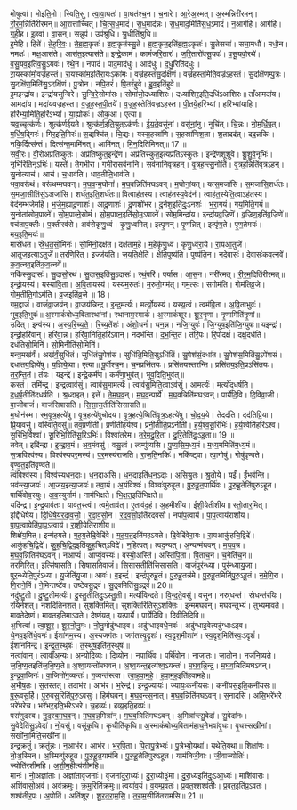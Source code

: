 

  
मोषुत्वा॑। मोइति॒मो। स्विति॒सु। त्वा॒वा॒घतः॑। वा॒घत॑श्च॒न। च॒नारे। आ॒रेअ॒स्मत्। अ॒स्मन्निरी॑रमन्। री॒र॒म॒न्निति॑रीरमन्॥ आ॒रात्ता॑च्चित्। चि॒त्स॒ध॒मादं॑। स॒ध॒माद॑न्नः। स॒ध॒माद॒मिति॑स॒ध॒ऽमादं॑। न॒आग॑हि। आग॑हि। ग॒ही॒ह। इ॒हवा॑। वा॒सन्। सन्नुप॑। उप॑श्रुधि। श्रु॒धीति॑श्रुधि॥  
इ॒मेहि। हिते॑। ते॒ह॒रि॒वः॒। ते॒ब्र॒ह्म॒कृतः॑। ब्र॒ह्म॒कृत॑स्सु॒ते। ब्र॒ह्म॒कृत॒इति॑ब्र॒ह्म॒ऽकृतः॑। सु॒तेसचा॑। सचा॒मधौ॑। मधौ॒न। नमक्षः॑। मक्ष॒आस॑ते। आस॑त॒इत्यास॑ते॥ इन्द्रे॒कामं॑। कामं॑जरि॒तारः॑। ज॒रि॒तारो॑वसू॒यवः॑। व॒सू॒यवो॒रथे॑। व॒सु॒यव॒इति॑व॒सु॒ऽयवः॑। रथे॒न। नपादं॑। पाद॒माद॑धुः। आद॑धुः। द॒धु॒रिति॑दधुः॥  
ऱा॒यस्का॑मो॒वज्र॑हस्तं। रा॒यस्का॑म॒इति॑रा॒यःऽका॑मः। वज्र॑हस्तंसु॒दक्षि॑णं। वज्र॑हस्त॒मिति॒वज्र॑ऽहस्तं। सु॒दक्षि॑णम्पु॒त्रः। सु॒दक्षि॑ण॒मिति॑सु॒ऽदक्षि॑णं। पु॒त्रोन। नपि॒तरं॑। पि॒तरं॑हुवे। हु॒व॒इति॑हुवे॥  
इ॒मइन्द्रा॑य। इन्द्रा॑यसुन्विरे। सु॒न्वि॒रे॒सोमा॑सः। सोमा॑सो॒दध्या॑शिरः। दध्या॑शिर॒इति॒दधि॑ऽआशिरः॥ ताँआमदा॑य। आमदा॑य। मदा॑यवज्रहस्त। व॒ज्र॒ह॒स्त॒पी॒तये॑। व॒ज्र॒ह॒स्तेति॑वज्रऽहस्त। पी॒तये॒हरि॑भ्यां। हरि॑भ्यांयाहि। हरि॑भ्या॒मिति॒हरि॑ऽभ्यां। या॒ह्योकः॑। ओक॒आ। एत्या॥  
श्रव॒च्चृत्क॑र्णः। श्रुत्क॑र्णईयते। श्रुत्क॑र्ण॒इति॒श्रुत्ऽक॑र्णः। ई॒य॒ते॒वसू॑नां। वसू॑नां॒नु। नूचि॑त्। चि॒न्नः। नो॒म॒र्धि॒ष॒त्। म॒र्धि॒ष॒द्गिरः॑। गिर॒इति॒गिरः॑॥ स॒द्यश्चि॑त्। चि॒द्यः। यस्स॒हस्रा॑णि। स॒हस्रा॑णिश॒ता। श॒तादद॑त्। दद॒न्नकिः॑। नकि॒र्दित्स॑न्तं। दित्स॑न्त॒मामि॑नत्। आमि॑नत्। मि॒न॒दिति॑मिनत्॥ 17 ॥  
सवी॒रः। वी॒रोअप्र॑तिष्कुतः। अप्र॑तिष्कुत॒इन्द्रे॑ण। अप्र॑तिस्कुत॒इत्यप्र॑तिऽस्कुतः। इन्द्रे॑णशूशुवे। शू॒शु॒वे॒नृभिः॑। नृभि॒रिति॒नृऽभिः॑॥ यस्ते॑। ते॒ग॒भी॒रा। ग॒भी॒रासव॑नानि। सव॑नानिवृत्रहन्। वृ॒त्र॒ह॒न्त्सु॒नोति॑। वृ॒त्र॒ह॒न्निति॑वृत्रऽहन्। सु॒नोत्याच॑। आच॑। च॒धाव॑ति। धाव॒तीति॒धाव॑ति॥  
भवा॒वरू॑थं। वरू॑थम्मघवन्। म॒घ॒व॒न्म॒घोनां॑। म॒घ॒वन्निति॑मघऽवन्। म॒घोनां॒यत्। यत्स॒मजा॑सि। स॒मजा॑सि॒शर्ध॑तः। स॒मजा॒सीति॑सं॒ऽअजा॑सि। शर्ध॑त॒इति॒शर्ध॑तः॥ वित्वाह॑तस्य। त्वाह॑तस्य॒वेद॑नं। त्वाह॑त॒स्येति॒त्वाऽह॑तस्य। वेद॑नम्भजेमहि। भ॒जे॒म॒ह्यादू॒णाशः॑। आदू॒णाशः॑। दू॒णशो॑भर। दु॒र्नश॒इति॑दुः॒ऽनशः॑। भ॒रा॒गयं॑। गय॒मिति॒गयं॑॥  
सु॒नोता॑सोम॒पाव्ने॑। सो॒म॒पाव्ने॒सोमं॑। सो॒म॒पाव्न॒इति॑सो॒म॒ऽपाव्ने॑। सोम॒मिन्द्रा॑य। इन्द्रा॑यव॒ज्रिणॆ॑। व॒ज्रिण॒इति॑व॒ज्रिणे॑॥ पच॑ताप॒क्तीः। प॒क्तीरव॑से। अव॑सेकृणु॒ध्वं। कृ॒णु॒ध्वमित्। इत्पृ॒णन्। पृ॒णन्नित्। इत्पृ॑ण॒ते। पृ॒ण॒तेमयः॑। मय॒इति॒मयः॑॥  
मास्रे॑धत। स्रे॒ध॒त॒सो॒मिनः॑। सो॒मिनो॒दक्ष॑त। दक्ष॑ताम॒हे। म॒हेकृ॑णु॒ध्वं। कृ॒णु॒ध्वंरा॒ये। रा॒यआ॒तुजे॑। आ॒तुज॒इत्या॒ऽतुजे॑॥ त॒रणि॒रित्। इज्ज॑यति। ज॒य॒ति॒क्षेति॑। क्षेति॒पुष्य॑ति। पुष्य॑ति॒न। नदे॒वासः॑। दे॒वासः॑कव॒त्नवे॑। क॒व॒त्नव॒इति॑क॒व॒त्नवे॑॥  
नकि॑स्सु॒दासः॑। सु॒दासो॒रथं॑। सु॒दास॒इति॑सु॒ऽदासः॑। रथं॒परि॑। पर्या॑स। आ॒स॒न। नरी॑रमत्। री॒र॒म॒दिति॑रीरमत्॥ इन्द्रो॒यस्य॑। यस्या॑वि॒ता। अ॒वि॒तायस्य॑। यस्य॑म॒रुतः॑। म॒रुतो॒गम॑त्। गम॒त्सः। सगोम॑ति। गोम॑तिव्र॒जे। गोम॒तीति॒गोऽम॑ति। व्र॒जइति॑व्र॒जे ॥ 18।  
गम॒द्वाजं॑। वाजं॑वा॒जय॑न्। वा॒जय॑न्निन्द्र। इ॒न्द्र॒मर्त्यः॑। मर्त्यो॒यस्य॑। यस्य॒त्वं। त्वम॑वि॒ता। अ॒वि॒ताभुवः॑। भुव॒इति॒भुवः॑॥ अ॒स्माकं॑बोध्य॒वितारथा॑नां। रथा॑नाम॒स्माकं॑। अ॒स्माकं॑शूर। शू॒र॒नृ॒णां। नृ॒णामिति॑नृ॒णां॥  
उदित्। इन्व॑स्य। अ॒स्य॒रि॒च्य॒ते॒। रि॒च्य॒तेंशः॑। अंशो॒धनं॑। धन॒न्न। नजि॒ग्युषः॑। जि॒ग्युष॒इति॑जि॒ग्युषः॑॥ यइन्द्रः॑। इन्द्रो॒हरि॑वान्। हरि॑वा॒न्न। हरि॑वा॒निति॒हरि॑ऽवान्। नदभ॑न्ति। द॒भ॒न्ति॒तं। तंरि॒पः। रि॒पोदक्षं॑। दक्षं॒दध॑ति। दध॑तिसो॒मिनि॑। सो॒मिनीति॑सो॒मिनि॑॥  
मन्त्र॒मख॑र्वं। अख॑र्वं॒सुधि॑तं। सुधि॑तंसु॒पेश॑सं। सुधि॑ति॒मिति॒सुऽधि॑तिं। सु॒पेश॑सं॒दधा॑त। सु॒पेश॑स॒मिति॑सु॒ऽपे॑शसं। दधा॑तय॒ज्ञिये॑षु। य॒ज्ञिये॒ष्वा। एत्या॥ पू॒र्वीश्च॒न। च॒नप्रसि॑तयः। प्रसि॑तयस्तरन्ति। प्रसि॑तय॒इति॒प्रऽसि॑तयः। त॒र॒न्ति॒तं। तंयः। यइन्द्रे॑। इन्द्रे॒कर्म॑ण। कर्म॑णा॒भुव॑त्। भुव॒दिति॒भुव॑त्॥  
कस्तं। तमि॑न्द्र। इ॒न्द्र॒त्वाव॑सुं। त्वाव॑सु॒मामर्त्यः॑। त्वाव॑सु॒मिति॒त्वाऽव॑सुं। आमर्त्यः॑। मर्त्यो॑दधर्षति। द॒ध॒र्ष॒तीति॑दधर्षति ॥ श्र॒ध्दाइत्। इत्ते॑। ते॒म॒घ॒व॒न्। म॒घ॒व॒न्पार्ये॑। म॒घ॒वन्निति॑मघऽवन्। पार्ये॑दि॒वि। दि॒विवा॒जी। वा॒जीवाजं॑। वाजं॑सिषासति। सि॒सा॒स॒तीति॑सिसासति॥  
म॒घोन॑स्म। स्म॒वृ॒त्र॒हत्ये॑षु। वृ॒त्र॒हत्ये॑षुचोदय। वृ॒त्र॒हत्ये॒ष्विति॑वृ॒त्र॒ऽहत्ये॑षु। चो॒द॒य॒ये। तेदद॑ति। दद॑तिप्रि॒या। प्रि॒यावसु॑। वस्विति॒वसु॑॥ तव॒प्रणी॑ती। प्रणी॑तीहर्यश्व। प्रनी॒तीति॒प्रऽनी॑ती। ह॒र्य॒श्व॒सू॒रिभिः॑। ह॒र्य॒श्वेति॑हरिऽश्व। सू॒रिभि॒र्विश्वा॑। सू॒रिभि॒रिति॑सू॒रिऽभिः॑। विश्वा॑तरेम। त॒रे॒म॒दु॒रि॒ता। दु॒रि॒तेति॑दुः॒ऽइ॒ता॥ 19 ॥  
तवेत्। इदि॑न्द्रा। इ॒न्द्रा॒व॒मं। अ॒व॒मंवसु॑। वसु॒त्वं। त्वम्पु॑ष्यसि। पु॒ष्य॒सि॒म॒ध्य॒मं। म॒ध्य॒ममिति॑म॒ध्य॒मं॥ स॒त्राविश्व॑स्य। विश्व॑स्यपर॒मस्य॑। प॒र॒मस्य॑राजति। रा॒ज॒ति॒नकिः॑। नकि॑ष्ट्वा। त्वा॒गोषु॑। गोषु॑वृण्वते। वृ॒ण्व॒त॒इति॑वृण्वते॥  
त्वंविश्व॑स्य। विश्व॑स्यधन॒दाः। ध॒न॒दाअ॑सि। ध॒न॒दाइति॑ध॒न॒ऽदाः। अ॒सि॒श्रु॒तः। श्रु॒तोये। यईं॑। ईं॒भव॑न्ति। भव॑न्त्या॒जयः॑। आ॒जय॒इत्या॒जयः॑॥ तवा॒यं। अ॒यंविश्वः॑। विश्वः॑पुरुहूत। पु॒रु॒हू॒त॒पार्थि॑वः। पु॒रु॒हू॒तेति॑पुरुऽहूत। पार्थि॑वोव॒स्युः। अ॒व॒स्युर्नाम॑। नाम॑भिक्षते। भि॒क्ष॒त॒इति॑भिक्षते॥  
यदि॑न्द्र। इ॒न्द्र॒याव॑तः। याव॑त॒स्त्वं। त्वमे॒ताव॑त्। ए॒ताव॑द॒हं। अ॒हमीशी॑य। ईशी॒येतीशी॑य॥ स्तो॒तार॒मित्। इद्दि॑धिषेय। दि॒धि॒षे॒य॒र॒दा॒व॒सो॒। र॒दा॒व॒सो॒न। र॒द॒व॒सो॒इति॑रदवसो। नपा॑प॒त्वाय॑। पा॒प॒त्वाय॑राशीय। पा॒प॒त्वायेति॑पा॒प॒ऽत्वाय॑। रा॒शी॒येति॑राशीय॥  
शिक्षे॑य॒मित्। इन्म॑हयते। म॒ह॒य॒तेदि॒वेदि॑वे। म॒ह॒य॒त॒इति॑महऽयते। दि॒वेदि॑वेरा॒यः। रा॒यआकु॑हचि॒द्विदे॑। आकु॑हचि॒द्विदे॑। कु॒ह॒चि॒द्विद॒इति॑कु॒ह॒चित्ऽविदे॑॥ न॒हित्वत्। त्वद॒न्यत्। अ॒न्यन्म॑घवन्। म॒घ॒व॒न्न। म॒घ॒व॒न्नितिम॑घऽवन्। नआप्यं॑। आप्यं॒वस्यः॑। वस्यो॒अस्ति॑। अस्ति॑पि॒ता। पि॒ताच॒न। च॒नेति॑च॒न॥  
त॒रणि॒रित्। इत्सि॑षासति। सि॒षा॒स॒ति॒वाजं॑। सि॒सा॒स॒तीति॑सिसासति। वाजं॒पुर॑न्ध्या। पुर॑न्ध्यायु॒जा। पुर॒न्ध्येति॒पुरं॑ऽध्या। यु॒जेति॑यु॒जा॥ आवः॑। व॒इन्द्रं॑। इन्द्रं॑पुरुहू॒तं। पु॒रु॒हू॒तन्न॑मे। पु॒रु॒हू॒तमिति॑पु॒रु॒ऽहू॒तं। न॒मे॒गि॒रा। गि॒राने॒मिं। ने॒मिन्तष्टे॑व। तष्टे॑वसु॒द्र्वं॑। सु॒द्र्वमिति॑सु॒ऽद्र्वं॑॥ 20॥  
नदु॑ष्टु॒ती। दु॒ष्टु॒तीमर्त्यः॑। दु॒स्तु॒तीतिदुः॒ऽस्तु॒ती। मर्त्यो॑विन्दते। वि॒न्द॒ते॒वसु॑। वसुन। नस्र्धन्तं। स्रेधन्तंरयिः। रयिर्नशत्। नशदितिनशत्। सुशक्तिमित्। सुशक्तिरितिसुऽशक्तिः। इन्ममघवन्। मघवन्तुभ्यं। तुभ्यमावते। मावतेदेष्णं। मावतइतिमाऽवते। देष्णंयत्। यत्पार्ये। पार्येदिवि। दिवीतिदिवि॥  
अ॒भित्वा॑। त्वा॒शू॒र॒। शू॒र॒नो॒नु॒मः। नो॒नु॒मोदु॑ग्धाइव। अदु॑ग्धाइवधे॒नवः॑। अदु॑ग्धाइ॒वेत्यदु॑ग्धाःऽइव। धे॒नव॒इति॑धे॒वनः॑॥ ईशा॑नम॒स्य। अ॒स्यजग॑तः। जग॑तस्वृ॒दृशः॑। स्व॒दृश॒मीशा॑नं। स्व॒दृश॒मिति॑स्वः॒ऽदृशं॑। ईशा॑नमिन्द्र। इ॒न्द्र॒त॒स्थुषः॑। त॒स्थुष॒इति॑त॒स्थुषः॑॥  
नत्वा॑वान्। त्वावाँ॑अ॒न्यः। अ॒न्योदि॒व्यः। दि॒व्योन। नपार्थि॑वः। पर्थि॑वो॒न। नाजा॒तः। जा॒तोन। नज॑नि॒ष्यते। ज॒नि॒ष्य॒तइति॑ज॒नि॒ष्य॒ते॥ अ॒श्वा॒यन्तो॑मघवन्। अ॒श्व॒यन्त॒इत्य॑श्व॒ऽयन्तः॑। म॒घ॒व॒न्नि॒न्द्र॒। म॒घ॒व॒न्निति॑मघऽवन्। इ॒न्द्र॒वा॒जिनः॑। वा॒जिनो॑ग॒व्यन्तः॑। ग॒व्यन्त॑स्त्वा। त्वा॒ह॒वा॒म॒हे॒। ह॒वा॒म॒ह॒इति॑हवामहे॥  
अ॒भीष॒तः। स॒तस्तत्। तदाभ॑र। आभ॑र। भ॒रेन्द्र॑। इन्द्र॒ज्यायः॑। ज्यायः॒कनी॑यसः। कनी॑यस॒इति॒कनी॑यसः॥ पु॒रू॒वसु॒र्हि। पु॒रु॒वसु॒रिति॑पु॒रु॒ऽवसुः॑। हिम॑घवन्। म॒घ॒व॒न्त्स॒नात्। म॒घ॒व॒न्निति॑मघऽवन्। स॒नादसि॑। असि॒भरे॑भरे। भरे॑भरेच। भरे॑भर॒इति॒भ॑रेऽभरे। च॒हव्यः॑। हव्य॒इति॒हव्यः॑॥  
परा॑णुदस्व। नु॒द॒स्व॒म॒घ॒व॒न्। म॒घ॒व॒न्न॒मित्रा॑न्। म॒घ॒व॒न्निति॑मघऽवन्। अ॒मित्रा॑न्त्सु॒वेदा॑। सु॒वेदा॑नः। सु॒वेदेति॑सु॒ऽवेदा॑। नो॒वसु॑। वसू॑कृधि। कृ॒धीति॑कृधि॥ अ॒स्माकं॑बोध्य॒विताम॑हाध॒नेभवा॑वृ॒धः। वृ॒धस्सखी॑नां। सखी॑ना॒मिति॒सखी॑नां॥  
इन्द्र॒क्रतुं॑। क्रतु॑न्नः। न॒आभ॑र। आभ॑र। भ॒र॒पि॒ता। पि॒तापु॒त्रेभ्यः॑। पु॒त्रेभ्यो॒यथा॑। यथेति॒यथा॑॥ शिक्षा॑णः। नो॒अ॒स्मिन्। अ॒स्मिन्पु॑रुहूत। पु॒रु॒हू॒त॒याम॑नि। पु॒रु॒हू॒तेति॑पुरुऽहूत। याम॑निजी॒वाः। जी॒वाज्योतिः॑। ज्योति॑रशीमहि। अ॒शी॒म॒हीत्य॑शीमहि॥  
मानः॑। नो॒अज्ञा॑ताः। अज्ञा॑तावृ॒जनाः॑। वृ॒जना॑दुरा॒ध्यः॑। दु॒रा॒ध्यो३॒॑मा। दु॒रा॒ध्यइति॑दुः॒ऽआ॒ध्यः॑। माशि॑वासः। अशि॑वासो॒अव॑। अव॑क्रमुः। क्र॒मु॒रिति॑क्रमुः॥ त्वया॑व॒यं। व॒यम्प्र॒वतः॑। प्र॒वत॒श्शश्व॑तीः। प्र॒वत॒इति॑प्र॒ऽवतः॑। शश्व॑तीर॒पः। अ॒पोति॑। अति॑शूर। शू॒र॒त॒रा॒म॒सि॒। त॒रा॒म॒सीति॑तरामसि॥ 21 ॥  
